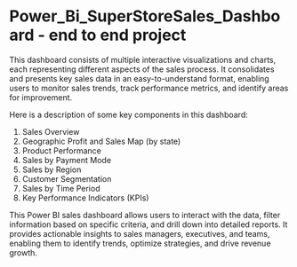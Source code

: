 # Power_Bi_SuperStoreSales_Dashboard - end to end project
This dashboard consists of multiple interactive visualizations and charts, each representing different aspects of the sales process.  It consolidates and presents key sales data in an easy-to-understand format, enabling users to monitor sales trends, track performance metrics, and identify areas for improvement.

Here is a description of some key components in this dashboard:
1. Sales Overview
2. Geographic Profit and Sales Map (by state)
3. Product Performance
4. Sales by Payment Mode
5. Sales by Region
6. Customer Segmentation
7. Sales by Time Period
8. Key Performance Indicators (KPIs)

This Power BI sales dashboard allows users to interact with the data, filter information based on specific criteria, and drill down into detailed reports. It provides actionable insights to sales managers, executives, and teams, enabling them to identify trends, optimize strategies, and drive revenue growth.


